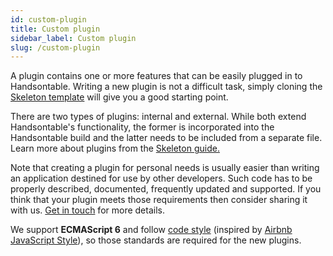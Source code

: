 ```yaml
---
id: custom-plugin
title: Custom plugin
sidebar_label: Custom plugin
slug: /custom-plugin
---
```


A plugin contains one or more features that can be easily plugged in to Handsontable. Writing a new plugin is not a difficult task, simply cloning the [Skeleton template](https://github.com/handsontable/handsontable-skeleton) will give you a good starting point.

There are two types of plugins: internal and external. While both extend Handsontable's functionality, the former is incorporated into the Handsontable build and the latter needs to be included from a separate file. Learn more about plugins from the [Skeleton guide.](https://github.com/handsontable/handsontable-skeleton/tree/master/plugins)

Note that creating a plugin for personal needs is usually easier than writing an application destined for use by other developers. Such code has to be properly described, documented, frequently updated and supported. If you think that your plugin meets those requirements then consider sharing it with us. [Get in touch](https://handsontable.com/contact) for more details.

We support **ECMAScript 6** and follow [code style](https://github.com/handsontable/handsontable/blob/master/.eslintrc.js) (inspired by [Airbnb JavaScript Style](https://github.com/airbnb/javascript)), so those standards are required for the new plugins.
